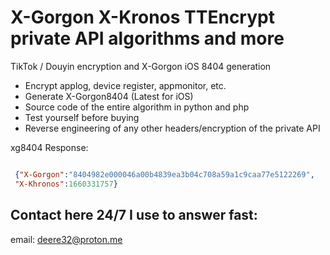 # X-Gorgon  X-Kronos TTEncrypt private API algorithms and more
TikTok / Douyin encryption and X-Gorgon iOS 8404 generation

 - Encrypt applog, device register, appmonitor, etc.
 - Generate X-Gorgon8404 (Latest for iOS)
 - Source code of the entire algorithm in python and php
 - Test yourself before buying
 - Reverse engineering of any other headers/encryption of the private API
 
 xg8404 Response:
```json

 {"X-Gorgon":"8404982e000046a00b4839ea3b04c708a59a1c9caa77e5122269",
 "X-Khronos":1660331757}

```
 
## Contact here 24/7 I use to answer fast:
email: deere32@proton.me
